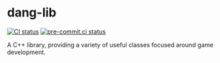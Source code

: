 # dang-lib

[![CI status](https://github.com/Possseidon/dang-lib/actions/workflows/CI.yml/badge.svg)](https://github.com/Possseidon/dang-lib/actions/workflows/CI.yml?query=branch%3Amaster+)
[![pre-commit.ci status](https://results.pre-commit.ci/badge/github/Possseidon/dang-lib/master.svg)](https://results.pre-commit.ci/latest/github/Possseidon/dang-lib/master)

A C++ library, providing a variety of useful classes focused around game development.
